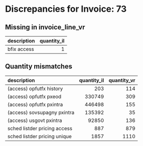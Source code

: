 # Discrepancies for Invoice: 73

## Missing in invoice_line_vr

| description   |   quantity_il |
|:--------------|--------------:|
| bfix access   |             1 |

## Quantity mismatches

| description                  |   quantity_il |   quantity_vr |
|:-----------------------------|--------------:|--------------:|
| (access) opfutfx history     |           203 |           114 |
| (access) opfutfx pxeod       |        330749 |           309 |
| (access) opfutfx pxintra     |        446498 |           155 |
| (access) sovsupagny pxintra  |        135392 |            35 |
| (access) usgovt pxintra      |         92850 |           136 |
| sched listder pricing access |           887 |           879 |
| sched listder pricing unique |          1857 |          1110 |

